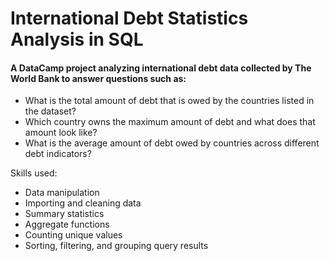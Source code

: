 # International Debt Statistics Analysis in SQL

#### A DataCamp project analyzing international debt data collected by The World Bank to answer questions such as:
* What is the total amount of debt that is owed by the countries listed in the dataset?
* Which country owns the maximum amount of debt and what does that amount look like?
* What is the average amount of debt owed by countries across different debt indicators?

Skills used:
* Data manipulation
* Importing and cleaning data
* Summary statistics
* Aggregate functions
* Counting unique values
* Sorting, filtering, and grouping query results
